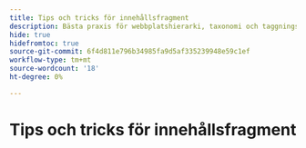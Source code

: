 ```yaml
---
title: Tips och tricks för innehållsfragment
description: Bästa praxis för webbplatshierarki, taxonomi och taggningstips
hide: true
hidefromtoc: true
source-git-commit: 6f4d811e796b34985fa9d5af335239948e59c1ef
workflow-type: tm+mt
source-wordcount: '18'
ht-degree: 0%

---
```



# Tips och tricks för innehållsfragment
